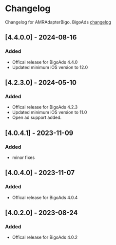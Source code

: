 # Changelog

Changelog for AMRAdapterBigo. 
BigoAds [changelog](https://www.bigossp.com/guide/sdk/ios/version)

## [4.4.0.0] - 2024-08-16
### Added
- Offical release for BigoAds 4.4.0
- Updated minimum iOS version to 12.0

## [4.2.3.0] - 2024-05-10
### Added
- Offical release for BigoAds 4.2.3
- Updated minimum iOS version to 11.0
- Open ad support added.

## [4.0.4.1] - 2023-11-09
### Added
- minor fixes

## [4.0.4.0] - 2023-11-07
### Added
- Offical release for BigoAds 4.0.4

## [4.0.2.0] - 2023-08-24
### Added
- Offical release for BigoAds 4.0.2
